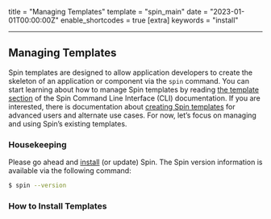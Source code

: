 title = "Managing Templates"
template = "spin_main"
date = "2023-01-01T00:00:00Z"
enable_shortcodes = true
[extra]
keywords = "install"

---

## Managing Templates

Spin templates are designed to allow application developers to create the skeleton of an application or component via the `spin` command. You can start learning about how to manage Spin templates by reading [the template section](/common/cli-reference#templates) of the Spin Command Line Interface (CLI) documentation. If you are interested, there is documentation about [creating Spin templates](/spin/template-authoring) for advanced users and alternate use cases. For now, let’s focus on managing and using Spin’s existing templates.

### Housekeeping

Please go ahead and [install](/spin/install) (or update) Spin. The Spin version information is available via the following command:

<!-- @selectiveCpy -->

```bash
$ spin --version
```

### How to Install Templates